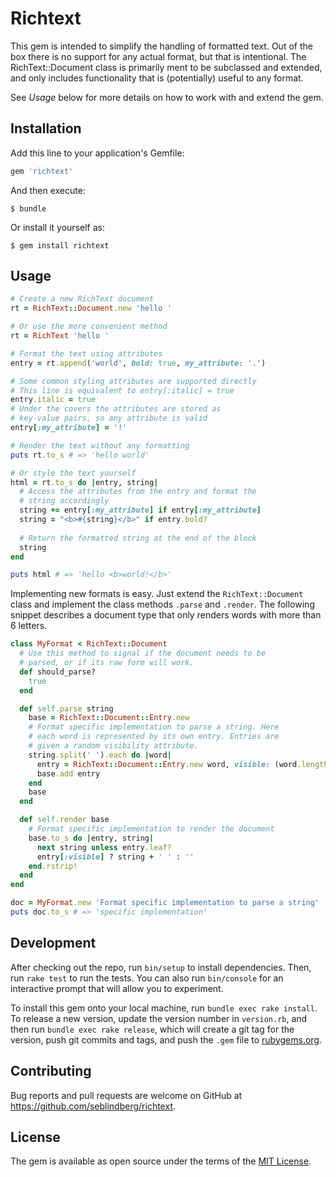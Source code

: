 # Richtext

This gem is intended to simplify the handling of formatted text. Out of the box there is no support for any actual format, but that is intentional. The RichText::Document class is primarily ment to be subclassed and extended, and only includes functionality that is (potentially) useful to any format.

See _Usage_ below for more details on how to work with and extend the gem.

## Installation

Add this line to your application's Gemfile:

```ruby
gem 'richtext'
```

And then execute:

    $ bundle

Or install it yourself as:

    $ gem install richtext

## Usage

```ruby
# Create a new RichText document
rt = RichText::Document.new 'hello '

# Or use the more convenient method
rt = RichText 'hello '

# Format the text using attributes
entry = rt.append('world', bold: true, my_attribute: '.')

# Some common styling attributes are supported directly
# This line is equivalent to entry[:italic] = true
entry.italic = true
# Under the covers the attributes are stored as 
# key-value pairs, so any attribute is valid
entry[:my_attribute] = '!'

# Render the text without any formatting
puts rt.to_s # => 'hello world'

# Or style the text yourself
html = rt.to_s do |entry, string|
  # Access the attributes from the entry and format the
  # string accordingly
  string += entry[:my_attribute] if entry[:my_attribute]
  string = "<b>#{string}</b>" if entry.bold?
  
  # Return the formatted string at the end of the block
  string
end

puts html # => 'hello <b>world!</b>'
```

Implementing new formats is easy. Just extend the `RichText::Document` class and implement the class methods `.parse` and `.render`. The following snippet describes a document type that only renders words with more than 6 letters.

```ruby
class MyFormat < RichText::Document
  # Use this method to signal if the document needs to be
  # parsed, or if its raw form will work.
  def should_parse?
    true
  end

  def self.parse string
    base = RichText::Document::Entry.new
    # Format specific implementation to parse a string. Here
    # each word is represented by its own entry. Entries are
    # given a random visibility attribute.
    string.split(' ').each do |word|
      entry = RichText::Document::Entry.new word, visible: (word.length > 6)
      base.add entry
    end
    base
  end

  def self.render base
    # Format specific implementation to render the document
    base.to_s do |entry, string|
      next string unless entry.leaf?
      entry[:visible] ? string + ' ' : ''
    end.rstrip!
  end
end

doc = MyFormat.new 'Format specific implementation to parse a string'
puts doc.to_s # => 'specific implementation'

```


## Development

After checking out the repo, run `bin/setup` to install dependencies. Then, run `rake test` to run the tests. You can also run `bin/console` for an interactive prompt that will allow you to experiment.

To install this gem onto your local machine, run `bundle exec rake install`. To release a new version, update the version number in `version.rb`, and then run `bundle exec rake release`, which will create a git tag for the version, push git commits and tags, and push the `.gem` file to [rubygems.org](https://rubygems.org).

## Contributing

Bug reports and pull requests are welcome on GitHub at https://github.com/seblindberg/richtext.


## License

The gem is available as open source under the terms of the [MIT License](http://opensource.org/licenses/MIT).

